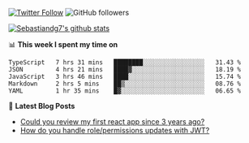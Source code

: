 <!--
[![visitors](https://visitor-badge.glitch.me/badge?page_id=sebastiandg7.sebastiandg7)](https://github.com/sebastiandg7)
-->
[![Twitter Follow](https://img.shields.io/twitter/follow/sebastiandg7?style=social&label=Follow)](https://twitter.com/sebastiandg7)
![GitHub followers](https://img.shields.io/github/followers/sebastiandg7?label=Follow&style=social)

[![Sebastiandg7's github stats](https://github-readme-stats.vercel.app/api?username=sebastiandg7)](https://github.com/anuraghazra/github-readme-stats)

📊 **This week I spent my time on**
<!--START_SECTION:waka-->
```text
TypeScript   7 hrs 31 mins   ████████░░░░░░░░░░░░░░░░░   31.43 % 
JSON         4 hrs 21 mins   ████▓░░░░░░░░░░░░░░░░░░░░   18.19 % 
JavaScript   3 hrs 46 mins   ████░░░░░░░░░░░░░░░░░░░░░   15.74 % 
Markdown     2 hrs 5 mins    ██▒░░░░░░░░░░░░░░░░░░░░░░   08.76 % 
YAML         1 hr 35 mins    █▓░░░░░░░░░░░░░░░░░░░░░░░   06.65 % 
```
<!--END_SECTION:waka-->

📕 **Latest Blog Posts**
<!-- BLOG-POST-LIST:START -->
- [Could you review my first react app since 3 years ago?](https://dev.to/sebastiandg7/could-you-review-my-first-react-app-since-3-years-ago-3nbh)
- [How do you handle role/permissions updates with JWT?](https://dev.to/sebastiandg7/how-do-you-handle-role-permissions-updates-with-jwt-3778)
<!-- BLOG-POST-LIST:END -->
